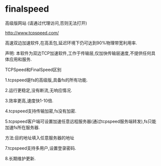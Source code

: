 # finalspeed

高级版网站 (请通过代理访问,否则无法打开)

http://www.tcpspeed.com/

高速双边加速软件,在高丢包,延迟环境下仍可达到90%物理带宽利用率.

声明:
本软件为双边TCP加速软件,工作于传输层,仅加快传输层速度,不提供任何具体应用和服务.

TCPSpeed和FinalSpeed区别

1.tcpspeed是fs的高级版,具备fs的所有功能.

2.运行更稳定,没有断流,无响应情况.

3.效率更高,速度快1-10倍.

4.tcpspeed支持传输加密,fs没有加密.

5.tcpspeed客户端可设置加速任意远程服务器(通过tcpspeed服务端转发),fs只能加速fs所在服务器.

方法:目的地址填入任意服务器的地址

7.tcpspeed支持多用户,设置登录密码.

8.长期维护更新.

